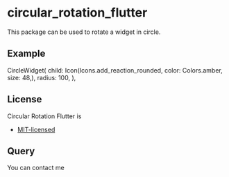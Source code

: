 # circular_rotation_flutter

This package can be used to rotate a widget in circle.

## Example

CircleWidget(
    child: Icon(Icons.add_reaction_rounded, color: Colors.amber, size: 48,),
    radius: 100,
),

## License

Circular Rotation Flutter is 

- [MIT-licensed](https://docs.flutter.dev/get-started/codelab)

## Query
You can contact me
